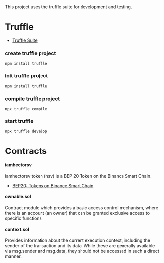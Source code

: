 
#

This project uses the truffle suite for development and testing.

#
# Truffle 
- [Truffle Suite](https://trufflesuite.com/)

### create truffle project
`
npm install truffle
`
### init truffle project
`
npm install truffle
`
### compile truffle project
`
npx truffle compile
`
### start truffle
`
npx truffle develop
`

# Contracts

#### iamhectorsv

iamhectorsv token (hsv) is a BEP 20 Token on the Binance Smart Chain.
- [BEP20: Tokens on Binance Smart Chain](https://github.com/bnb-chain/BEPs/blob/master/BEP20.md)

#### ownable.sol

Contract module which provides a basic access control mechanism, where there is an account (an owner) that can be granted exclusive access to specific functions.

#### context.sol

Provides information about the current execution context, including the sender of the transaction and its data. While these are generally available via msg.sender and msg.data, they should not be accessed in such a direct manner.